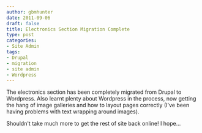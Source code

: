 ```yaml
---
author: gbmhunter
date: 2011-09-06
draft: false
title: Electronics Section Migration Complete
type: post
categories:
- Site Admin
tags:
- Drupal
- migration
- site admin
- Wordpress
---
```


The electronics section has been completely migrated from Drupal to Wordpress. Also learnt plenty about Wordpress in the process, now getting the hang of image galleries and how to layout pages correctly (I've been having problems with text wrapping around images).

Shouldn't take much more to get the rest of site back online! I hope...

